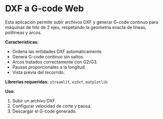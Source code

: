 # DXF a G-code Web

Esta aplicación permite subir archivos DXF y generar G-code continuo para máquinas de hilo de 2 ejes, respetando la geometría exacta de líneas, polilíneas y arcos.

**Características:**
- Ordena las entidades DXF automáticamente.
- Genera G-code continuo sin saltos.
- Arcos tratados correctamente con G2/G3.
- Pausas proporcionales a la longitud.
- Vista previa del recorrido.

**Librerías requeridas:** `streamlit`, `ezdxf`, `matplotlib`

**Uso:**
1. Subir un archivo DXF.
2. Configurar velocidad de corte y pausa.
3. Descargar el G-code generado.
